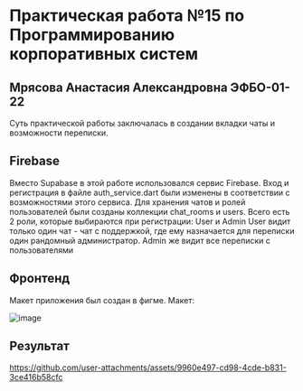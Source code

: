 # Практическая работа №15 по Программированию корпоративных систем

## Мрясова Анастасия Александровна ЭФБО-01-22

Суть практической работы заключалась в создании вкладки чаты и возможности переписки. 


## Firebase
Вместо Supabase в этой работе использовался сервис Firebase. Вход и регистрация в файле auth_service.dart были изменены в соответствии с возможностями этого сервиса. 
Для хранения чатов и ролей пользователей были созданы коллекции chat_rooms и users. Всего есть 2 роли, которые выбираются при регистрации: User и Admin
User видит только один чат - чат с поддержкой, где ему назначается для переписки один рандомный администратор. Admin же видит все переписки с пользователями


## Фронтенд
Макет приложения был создан в фигме. Макет:

![image](https://github.com/user-attachments/assets/5b5d0443-3c03-4a06-a32a-e68c882df807)

## Результат

https://github.com/user-attachments/assets/9960e497-cd98-4cde-b831-3ce416b58cfc



